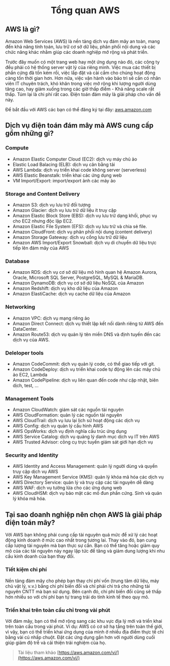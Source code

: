 <p align="center">
 <h1 align="center">Tổng quan AWS </h1>
</p>

## AWS là gì?

Amazon Web Services (AWS) là nền tảng dịch vụ đám mây an toàn, mang đến khả năng tính toán, lưu trữ cơ sở dữ liệu, phân phối nội dung và các chức năng khác nhằm giúp các doanh nghiệp mở rộng và phát triển.

Trước đây muốn có một trang web hay một ứng dụng nào đó, các công ty đều phải có hệ thống server vật lý của riêng mình. Việc mua các thiết bị phần cứng đã tốn kém rồi, việc lắp đặt và cài cắm cho chúng hoạt động càng tốn thời gian hơn. Hơn nữa, việc vận hành vào bảo trì sẽ cần có nhân viên IT chuyên trách, khó khăn trong việc mở rộng khi lượng người dùng tăng cao, hay giảm xuống trong các giờ thấp điểm - Khả năng scale rất thấp. Túm lại là chi phí rất cao. Điện toán đám mây là giải pháp cho vấn đề này.

Để bắt đầu với AWS các bạn có thể đăng ký tại đây: [aws.amazon.com](aws.amazon.com)

## Dịch vụ điện toán đám mây mà AWS cung cấp gồm những gì?

### Compute

- Amazon Elastic Computer Cloud (EC2): dịch vụ máy chủ ảo
- Elastic Load Balacing (ELB): dịch vụ cân bằng tải
- AWS Lambda: dịch vụ triển khai code không server (serverless)
- AWS Elastic Beanstalk: triển khai các ứng dụng web
- VM Import/Export: import/export ảnh các máy ảo
  
### Storage and Content Delivery

- Amazon S3: dịch vụ lưu trữ đối tượng
- Amazon Glacier: dịch vụ lưu trữ dữ liệu ít truy cập
- Amazon Elastic Block Store (EBS): dịch vụ lưu trữ dạng khối, phục vụ cho EC2 nhưng độc lập EC2.
- Amazon Elastic File System (EFS): dịch vụ lưu trữ và chia sẻ file.
- Amazon CloudFront: dịch vụ phân phối nội dung (content delivery)
- Amazon Storage Gateway: dịch vụ cổng lưu trữ dữ liệu
- Amazon AWS Import/Export Snowball: dịch vụ di chuyển dữ liệu trực tiếp lên đám mây của AWS

### Database

- Amazon RDS: dịch vụ cơ sở dữ liệu mô hình quan hệ Amazon Aurora, Oracle, Microsoft SQL Server, PostgreSQL, MySQL & MariaDB.
- Amazon DynamoDB: dịch vụ cơ sở dữ liệu NoSQL của Amazon
- Amazon Redshift: dịch vụ kho dữ liệu của Amazon
- Amazon ElastiCache: dịch vụ cache dữ liệu của Amazon


### Networking

- Amazon VPC: dịch vụ mạng riêng ảo
- Amazon Direct Connect: dịch vụ thiết lập kết nối dành riêng từ AWS đến DataCenter.
- Amazon Route53: dịch vụ quản lý tên miền DNS và định tuyến đến các dịch vụ của AWS.

### Deleloper tools

- Amazon CodeCommit: dịch vụ quản lý code, có thể giao tiếp với git.
- Amazon CodeDeploy: dịch vụ triển khai code tự động lên các máy chủ ảo EC2, Lambda
- Amazon CodePipeline: dịch vụ liên quan đến code như cập nhật, biên dịch, test, …

### Management Tools

- Amazon CloudWatch: giám sát các nguồn tài nguyên
- AWS CloudFormation: quản lý các nguồn tài nguyên
- AWS CloudTrail: dịch vụ lưu lại lịch sử hoạt động các dịch vụ
- AWS Config: dịch vụ quản lý cấu hình AWS
- AWS OpsWorks: dịch vụ định nghĩa cấu trúc ứng dụng
- AWS Service Catalog: dịch vụ quảng lý danh mục dịch vụ IT trên AWS
- AWS Trusted Advisor: công cụ trực tuyến giám sát giới hạn dịch vụ

### Security and Identity

- AWS Identity and Access Management: quản lý người dùng và quyền truy cập dịch vụ AWS
- AWS Key Management Service (KMS): quản lý khóa mã hóa các dịch vụ
- AWS Directory Service: quản lý và truy cập các tài nguyên dễ dàng
- AWS WAF: dịch vụ tường lửa cho các ứng dụng web
- AWS CloudHSM: dịch vụ bảo mật các mô đun phần cứng. Sinh và quản lý khóa mã hóa.

## Tại sao doanh nghiệp nên chọn AWS là giải pháp điện toán mây?

Với AWS bạn không phải cung cấp tài nguyên quá mức để xử lý các hoạt động kinh doanh ở mức cao nhất trong tương lai. Thay vào đó, bạn cung cấp lượng tài nguyên mà bạn thực sự cần. Bạn có thể tăng hoặc giảm quy mô của các tài nguyên này ngay lập tức để tăng và giảm dung lượng khi nhu cầu kinh doanh của bạn thay đổi.

### Tiết kiệm chi phí
Nền tảng đám mây cho phép bạn thay chi phí vốn (trung tâm dữ liệu, máy chủ vật lý, v.v.) bằng chi phí biến đổi và chỉ phải chi trả cho những tài nguyên CNTT mà bạn sử dụng. Bên cạnh đó, chi phí biến đổi cũng sẽ thấp hơn nhiều so với chi phí bạn tự trang trải do tính kinh tế theo quy mô.

### Triển khai trên toàn cầu chỉ trong vài phút
Với đám mây, bạn có thể mở rộng sang các khu vực địa lý mới và triển khai trên toàn cầu trong vài phút. Ví dụ: AWS có cơ sở hạ tầng trên toàn thế giới, vì vậy, bạn có thể triển khai ứng dụng của mình ở nhiều địa điểm thực tế chỉ bằng vài cú nhấp chuột. Đặt các ứng dụng gần hơn với người dùng cuối giúp giảm độ trễ và cải thiện trải nghiệm của họ.

> Tài liệu tham khảo [https://aws.amazon.com/vi/](https://aws.amazon.com/vi/)
